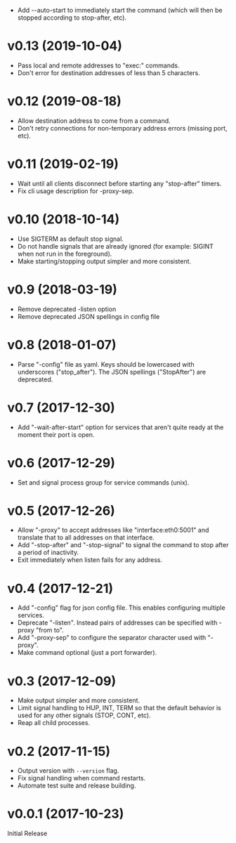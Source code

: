 - Add --auto-start to immediately start the command
  (which will then be stopped according to stop-after, etc).

# v0.13 (2019-10-04)

- Pass local and remote addresses to "exec:" commands.
- Don't error for destination addresses of less than 5 characters.

# v0.12 (2019-08-18)

- Allow destination address to come from a command.
- Don't retry connections for non-temporary address errors (missing port, etc).

# v0.11 (2019-02-19)

- Wait until all clients disconnect before starting any "stop-after" timers.
- Fix cli usage description for -proxy-sep.

# v0.10 (2018-10-14)

- Use SIGTERM as default stop signal.
- Do not handle signals that are already ignored
  (for example: SIGINT when not run in the foreground).
- Make starting/stopping output simpler and more consistent.

# v0.9 (2018-03-19)

- Remove deprecated -listen option
- Remove deprecated JSON spellings in config file

# v0.8 (2018-01-07)

- Parse "-config" file as yaml.
  Keys should be lowercased with underscores ("stop_after").
  The JSON spellings ("StopAfter") are deprecated.

# v0.7 (2017-12-30)

- Add "-wait-after-start" option for services that aren't quite ready at
  the moment their port is open.

# v0.6 (2017-12-29)

- Set and signal process group for service commands (unix).

# v0.5 (2017-12-26)

- Allow "-proxy" to accept addresses like "interface:eth0:5001"
  and translate that to all addresses on that interface.
- Add "-stop-after" and "-stop-signal" to signal the command to stop
  after a period of inactivity.
- Exit immediately when listen fails for any address.

# v0.4 (2017-12-21)

- Add "-config" flag for json config file.
  This enables configuring multiple services.
- Deprecate "-listen".
  Instead pairs of addresses can be specified with -proxy "from to".
- Add "-proxy-sep" to configure the separator character used with "-proxy".
- Make command optional (just a port forwarder).

# v0.3 (2017-12-09)

- Make output simpler and more consistent.
- Limit signal handling to HUP, INT, TERM so that the default
  behavior is used for any other signals (STOP, CONT, etc).
- Reap all child processes.

# v0.2 (2017-11-15)

- Output version with `--version` flag.
- Fix signal handling when command restarts.
- Automate test suite and release building.

# v0.0.1 (2017-10-23)

Initial Release
